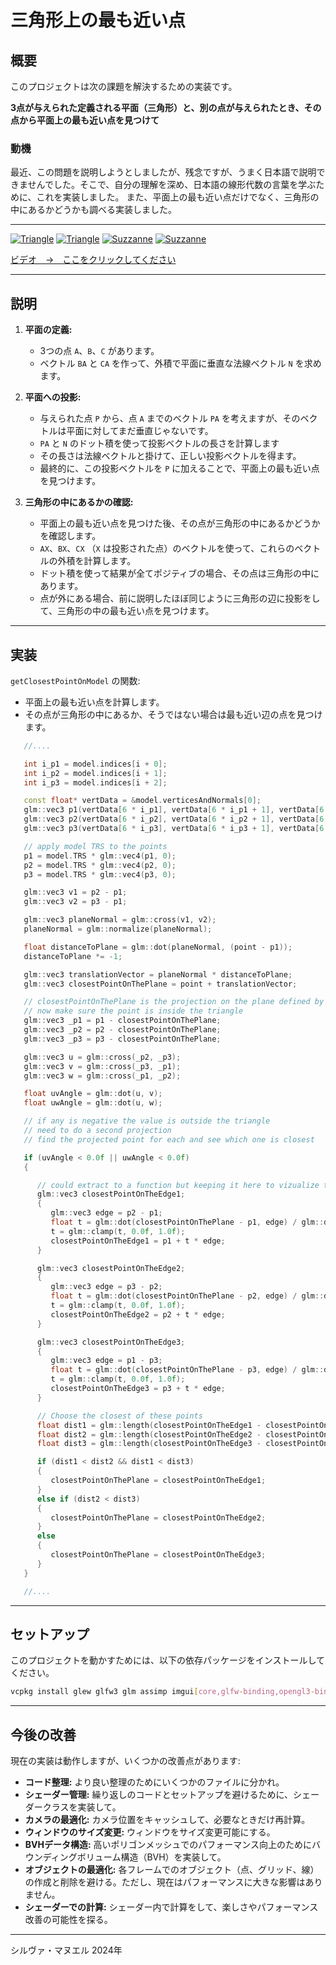 # 三角形上の最も近い点

## 概要

このプロジェクトは次の課題を解決するための実装です。

**3点が与えられた定義される平面（三角形）と、別の点が与えられたとき、その点から平面上の最も近い点を見つけて**

### 動機
最近、この問題を説明しようとしましたが、残念ですが、うまく日本語で説明できませんでした。そこで、自分の理解を深め、日本語の線形代数の言葉を学ぶために、これを実装しました。
また、平面上の最も近い点だけでなく、三角形の中にあるかどうかも調べる実装しました。

---

[![Triangle](img1.png)](https://www.youtube.com/watch?v=AqKAE3duvCw)
[![Triangle](img4.png)](https://www.youtube.com/watch?v=AqKAE3duvCw)
[![Suzzanne](img2.png)](https://www.youtube.com/watch?v=AqKAE3duvCw)
[![Suzzanne](img3.png)](https://www.youtube.com/watch?v=AqKAE3duvCw)

[ビデオ　→　ここをクリックしてください](https://www.youtube.com/watch?v=AqKAE3duvCw)

---

## 説明

1. **平面の定義:**
   - 3つの点 `A`、`B`、`C` があります。
   - ベクトル `BA` と `CA` を作って、外積で平面に垂直な法線ベクトル `N` を求めます。

2. **平面への投影:**
   - 与えられた点 `P` から、点 `A` までのベクトル `PA` を考えますが、そのベクトルは平面に対してまだ垂直じゃないです。
   - `PA` と `N` のドット積を使って投影ベクトルの長さを計算します
   - その長さは法線ベクトルと掛けて、正しい投影ベクトルを得ます。
   - 最終的に、この投影ベクトルを `P` に加えることで、平面上の最も近い点を見つけます。

3. **三角形の中にあるかの確認:**
   - 平面上の最も近い点を見つけた後、その点が三角形の中にあるかどうかを確認します。
   - `AX`、`BX`、`CX` （`X` は投影された点）のベクトルを使って、これらのベクトルの外積を計算します。
   - ドット積を使って結果が全てポジティブの場合、その点は三角形の中にあります。
   - 点が外にある場合、前に説明したほぼ同じように三角形の辺に投影をして、三角形の中の最も近い点を見つけます。

---

## 実装

`getClosestPointOnModel` の関数:
- 平面上の最も近い点を計算します。
- その点が三角形の中にあるか、そうではない場合は最も近い辺の点を見つけます。

```cpp
   //....

   int i_p1 = model.indices[i + 0];
   int i_p2 = model.indices[i + 1];
   int i_p3 = model.indices[i + 2];

   const float* vertData = &model.verticesAndNormals[0];
   glm::vec3 p1(vertData[6 * i_p1], vertData[6 * i_p1 + 1], vertData[6 * i_p1 + 2]);
   glm::vec3 p2(vertData[6 * i_p2], vertData[6 * i_p2 + 1], vertData[6 * i_p2 + 2]);
   glm::vec3 p3(vertData[6 * i_p3], vertData[6 * i_p3 + 1], vertData[6 * i_p3 + 2]);

   // apply model TRS to the points
   p1 = model.TRS * glm::vec4(p1, 0);
   p2 = model.TRS * glm::vec4(p2, 0);
   p3 = model.TRS * glm::vec4(p3, 0);

   glm::vec3 v1 = p2 - p1;
   glm::vec3 v2 = p3 - p1;

   glm::vec3 planeNormal = glm::cross(v1, v2);
   planeNormal = glm::normalize(planeNormal);

   float distanceToPlane = glm::dot(planeNormal, (point - p1));
   distanceToPlane *= -1;

   glm::vec3 translationVector = planeNormal * distanceToPlane;
   glm::vec3 closestPointOnThePlane = point + translationVector;

   // closestPointOnThePlane is the projection on the plane defined by the 3 vertices
   // now make sure the point is inside the triangle
   glm::vec3 _p1 = p1 - closestPointOnThePlane;
   glm::vec3 _p2 = p2 - closestPointOnThePlane;
   glm::vec3 _p3 = p3 - closestPointOnThePlane;

   glm::vec3 u = glm::cross(_p2, _p3);
   glm::vec3 v = glm::cross(_p3, _p1);
   glm::vec3 w = glm::cross(_p1, _p2);

   float uvAngle = glm::dot(u, v);
   float uwAngle = glm::dot(u, w);

   // if any is negative the value is outside the triangle
   // need to do a second projection
   // find the projected point for each and see which one is closest

   if (uvAngle < 0.0f || uwAngle < 0.0f)
   {

      // could extract to a function but keeping it here to vizualize the math better
      glm::vec3 closestPointOnTheEdge1;
      {
         glm::vec3 edge = p2 - p1;
         float t = glm::dot(closestPointOnThePlane - p1, edge) / glm::dot(edge, edge);
         t = glm::clamp(t, 0.0f, 1.0f);
         closestPointOnTheEdge1 = p1 + t * edge;
      }

      glm::vec3 closestPointOnTheEdge2;
      {
         glm::vec3 edge = p3 - p2;
         float t = glm::dot(closestPointOnThePlane - p2, edge) / glm::dot(edge, edge);
         t = glm::clamp(t, 0.0f, 1.0f);
         closestPointOnTheEdge2 = p2 + t * edge;
      }

      glm::vec3 closestPointOnTheEdge3;
      {
         glm::vec3 edge = p1 - p3;
         float t = glm::dot(closestPointOnThePlane - p3, edge) / glm::dot(edge, edge);
         t = glm::clamp(t, 0.0f, 1.0f);
         closestPointOnTheEdge3 = p3 + t * edge;
      }

      // Choose the closest of these points
      float dist1 = glm::length(closestPointOnTheEdge1 - closestPointOnThePlane);
      float dist2 = glm::length(closestPointOnTheEdge2 - closestPointOnThePlane);
      float dist3 = glm::length(closestPointOnTheEdge3 - closestPointOnThePlane);

      if (dist1 < dist2 && dist1 < dist3)
      {
         closestPointOnThePlane = closestPointOnTheEdge1;
      }
      else if (dist2 < dist3)
      {
         closestPointOnThePlane = closestPointOnTheEdge2;
      }
      else
      {
         closestPointOnThePlane = closestPointOnTheEdge3;
      }
   }     

   //....
```

---

## セットアップ

このプロジェクトを動かすためには、以下の依存パッケージをインストールしてください。

```bash
vcpkg install glew glfw3 glm assimp imgui[core,glfw-binding,opengl3-binding] imguizmo
```

---

## 今後の改善

現在の実装は動作しますが、いくつかの改善点があります:

- **コード整理:** より良い整理のためにいくつかのファイルに分かれ。
- **シェーダー管理:** 繰り返しのコードとセットアップを避けるために、シェーダークラスを実装して。
- **カメラの最適化:** カメラ位置をキャッシュして、必要なときだけ再計算。
- **ウィンドウのサイズ変更:** ウィンドウをサイズ変更可能にする。
- **BVHデータ構造:** 高いポリゴンメッシュでのパフォーマンス向上のためにバウンディングボリューム構造（BVH）を実装して。
- **オブジェクトの最適化:** 各フレームでのオブジェクト（点、グリッド、線）の作成と削除を避ける。ただし、現在はパフォーマンスに大きな影響はありません。
- **シェーダーでの計算:** シェーダー内で計算をして、楽しさやパフォーマンス改善の可能性を探る。

---

シルヴァ・マヌエル
2024年